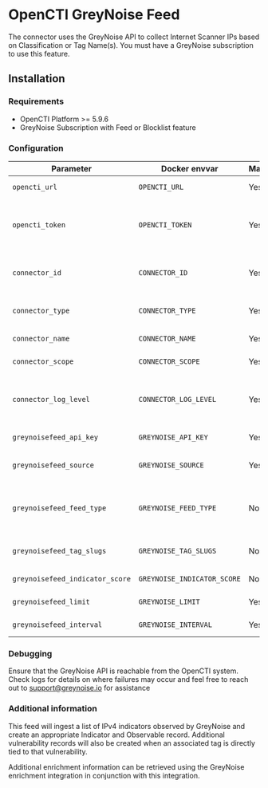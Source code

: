 # OpenCTI GreyNoise Feed

The connector uses the GreyNoise API to collect Internet Scanner IPs based on Classification or Tag Name(s).
You must have a GreyNoise subscription to use this feature.

## Installation

### Requirements

- OpenCTI Platform >= 5.9.6
- GreyNoise Subscription with Feed or Blocklist feature

### Configuration

| Parameter                       | Docker envvar                | Mandatory | Description                                                                                   |
|---------------------------------|------------------------------|-----------|-----------------------------------------------------------------------------------------------|
| `opencti_url`                   | `OPENCTI_URL`                | Yes       | The URL of the OpenCTI platform.                                                              |
| `opencti_token`                 | `OPENCTI_TOKEN`              | Yes       | The default admin token configured in the OpenCTI platform parameters file.                   |
| `connector_id`                  | `CONNECTOR_ID`               | Yes       | A valid arbitrary `UUIDv4` that must be unique for this connector.                            |
| `connector_type`                | `CONNECTOR_TYPE`             | Yes       | Indicates this is an EXTERNAL_IMPORT connector                                                |
| `connector_name`                | `CONNECTOR_NAME`             | Yes       | Indicates the name is `GreyNoise Feed`                                                        |
| `connector_scope`               | `CONNECTOR_SCOPE`            | Yes       | Indicates the scope is `greynoisefeed`                                                        |
| `connector_log_level`           | `CONNECTOR_LOG_LEVEL`        | Yes       | The log level for this connector, could be `debug`, `info`, `warn` or `error` (less verbose). |
| `greynoisefeed_api_key`         | `GREYNOISE_API_KEY`          | Yes       | Your GreyNoise API KEY                                                                        |
| `greynoisefeed_source`          | `GREYNOISE_SOURCE`           | Yes       | Indicates if IPs will be FEED or Tag Based                                                    |
| `greynoisefeed_feed_type`       | `GREYNOISE_FEED_TYPE`        | No        | Type of Feed to import (benign, malicious, benign+malicious, all)                             |
| `greynoisefeed_tag_slugs`       | `GREYNOISE_TAG_SLUGS`        | No        | List of GreyNoise Tag (using the slug) names to import                                        |
| `greynoisefeed_indicator_score` | `GREYNOISE_INDICATOR_SCORE`  | No        | Default indicator score                                                                       |
| `greynoisefeed_limit`           | `GREYNOISE_LIMIT`            | Yes       | Max number of indicators to ingest                                                            |
| `greynoisefeed_interval`        | `GREYNOISE_INTERVAL`         | Yes       | Number of days between runs                                                                   |
### Debugging ###

Ensure that the GreyNoise API is reachable from the OpenCTI system.  Check logs for details on where failures may occur and feel free to reach out to [support@greynoise.io](mailto:support@greynoise.io) for assistance

### Additional information

This feed will ingest a list of IPv4 indicators observed by GreyNoise and create an appropriate Indicator and Observable record.  Additional vulnerability records will also be created when an associated tag is directly tied to that vulnerability.

Additional enrichment information can be retrieved using the GreyNoise enrichment integration in conjunction with this integration.